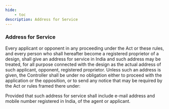 ```yaml
---
hide:
    - toc
description: Address for Service
---
```


### Address for Service

Every applicant or opponent in any proceeding under the Act or these rules, and every person who shall hereafter become a registered proprietor of a design, shall give an address for service in India and such address may be treated, for all purpose connected with the design as the actual address of such applicant, opponent, registered proprietor. Unless such an address is given, the Controller shall be under no obligation either to proceed with the application or the opposition, or to send any notice that may be required by the Act or rules framed there under: </p> Provided that such address for service shall include e-mail address and mobile number registered in India, of the agent or applicant.
